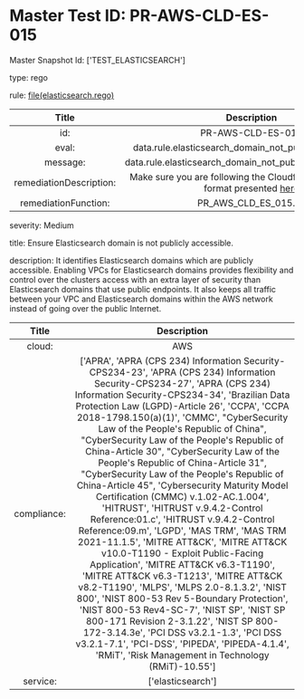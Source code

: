 



# Master Test ID: PR-AWS-CLD-ES-015


Master Snapshot Id: ['TEST_ELASTICSEARCH']

type: rego

rule: [file(elasticsearch.rego)]  
  
  
  
  

|Title|Description|
| :---: | :---: |
|id: |PR-AWS-CLD-ES-015|
|eval: |data.rule.elasticsearch_domain_not_publicly_accessible|
|message: |data.rule.elasticsearch_domain_not_publicly_accessible_err|
|remediationDescription: |Make sure you are following the Cloudformation template format presented <a href='https://boto3.amazonaws.com/v1/documentation/api/latest/reference/services/es.html#ElasticsearchService.Client.describe_elasticsearch_domain' target='_blank'>here</a>|
|remediationFunction: |PR_AWS_CLD_ES_015.py|


severity: Medium

title: Ensure Elasticsearch domain is not publicly accessible.

description: It identifies Elasticsearch domains which are publicly accessible. Enabling VPCs for Elasticsearch domains provides flexibility and control over the clusters access with an extra layer of security than Elasticsearch domains that use public endpoints. It also keeps all traffic between your VPC and Elasticsearch domains within the AWS network instead of going over the public Internet.  
  
  

|Title|Description|
| :---: | :---: |
|cloud: |AWS|
|compliance: |['APRA', 'APRA (CPS 234) Information Security-CPS234-23', 'APRA (CPS 234) Information Security-CPS234-27', 'APRA (CPS 234) Information Security-CPS234-34', 'Brazilian Data Protection Law (LGPD)-Article 26', 'CCPA', 'CCPA 2018-1798.150(a)(1)', 'CMMC', "CyberSecurity Law of the People's Republic of China", "CyberSecurity Law of the People's Republic of China-Article 30", "CyberSecurity Law of the People's Republic of China-Article 31", "CyberSecurity Law of the People's Republic of China-Article 45", 'Cybersecurity Maturity Model Certification (CMMC) v.1.02-AC.1.004', 'HITRUST', 'HITRUST v.9.4.2-Control Reference:01.c', 'HITRUST v.9.4.2-Control Reference:09.m', 'LGPD', 'MAS TRM', 'MAS TRM 2021-11.1.5', 'MITRE ATT&CK', 'MITRE ATT&CK v10.0-T1190 - Exploit Public-Facing Application', 'MITRE ATT&CK v6.3-T1190', 'MITRE ATT&CK v6.3-T1213', 'MITRE ATT&CK v8.2-T1190', 'MLPS', 'MLPS 2.0-8.1.3.2', 'NIST 800', 'NIST 800-53 Rev 5-Boundary Protection', 'NIST 800-53 Rev4-SC-7', 'NIST SP', 'NIST SP 800-171 Revision 2-3.1.22', 'NIST SP 800-172-3.14.3e', 'PCI DSS v3.2.1-1.3', 'PCI DSS v3.2.1-7.1', 'PCI-DSS', 'PIPEDA', 'PIPEDA-4.1.4', 'RMiT', 'Risk Management in Technology (RMiT)-10.55']|
|service: |['elasticsearch']|



[file(elasticsearch.rego)]: https://github.com/prancer-io/prancer-compliance-test/tree/master/aws/cloud/elasticsearch.rego
